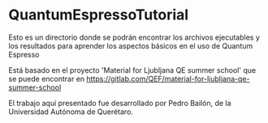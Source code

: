 # QuantumEspressoTutorial

Esto es un directorio donde se podrán encontrar los archivos ejecutables y los resultados para aprender los aspectos básicos en el uso de Quantum Espresso

Está basado en el proyecto 'Material for Ljubljana QE summer school' que se puede encontrar en https://gitlab.com/QEF/material-for-ljubljana-qe-summer-school

El trabajo aquí presentado fue desarrollado por Pedro Bailón, de la Universidad Autónoma de Querétaro.
